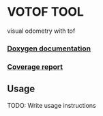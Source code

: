 # VOTOF TOOL

visual odometry with tof

### [Doxygen documentation](/doxygen/index.html)
### [Coverage report](/coverage/index.html)

## Usage

TODO: Write usage instructions
